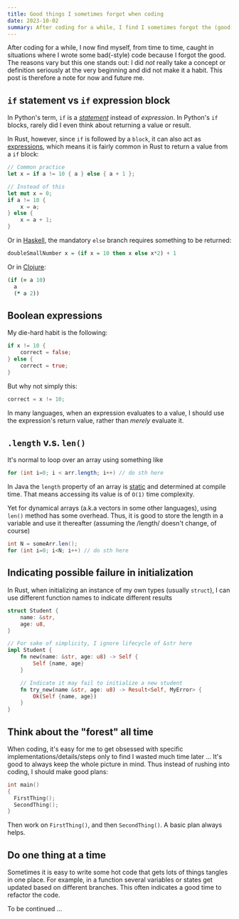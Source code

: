 ```yaml
---
title: Good things I sometimes forgot when coding
date: 2023-10-02
summary: After coding for a while, I find I sometimes forgot the (good) code.
---
```


After coding for a while, I now find myself, from time to time, caught in situations where I wrote some bad(-style) code because I forgot the good.  The reasons vary but this one stands out: I did *not* really take a concept or definition seriously at the very beginning and did not make it a habit.  This post is therefore a note for now and future me.

## `if` statement vs `if` expression block
In Python's term, `if` is a [*statement*](https://docs.python.org/3/tutorial/controlflow.html) instead of *expression*.   In Python's `if` blocks, rarely did I even think about returning a value or result.

In Rust, however, since `if` is followed by a `block`, it can also act as [expressions](https://doc.rust-lang.org/std/keyword.if.html), which means it is fairly common in Rust to return a value from a `if` block:

``` rust
// Common practice
let x = if a != 10 { a } else { a + 1 };

// Instead of this
let mut x = 0;
if a != 10 {
    x = a;
} else {
    x = a + 1;
}
```

Or in [Haskell](https://www.haskell.org/onlinereport/haskell2010/haskellch3.html#x8-320003.6), the mandatory `else` branch requires something to be returned:

``` haskell
doubleSmallNumber x = (if x = 10 then x else x*2) + 1
```

Or in [Clojure](https://clojure.org/reference/special_forms#if):

``` clojure
(if (= a 10)
  a
  (* a 2))
```


## Boolean expressions
My die-hard habit is the following:
``` rust
if x != 10 {
    correct = false;
} else {
    correct = true;
}
```

But why not simply this:
``` rust
correct = x != 10;
```

In many languages, when an expression evaluates to a value, I should use the expression's return value, rather than *merely* evaluate it.


## `.length` v.s. `len()`
It's normal to loop over an array using something like
``` java
for (int i=0; i < arr.length; i++) // do sth here
```

In Java the `length` property of an array is [static](https://docs.oracle.com/javase/tutorial/java/nutsandbolts/arrays.html) and determined at compile time.  That means accessing its value is of `O(1)` time complexity.

Yet for dynamical arrays (a.k.a vectors in some other languages), using `len()` method has some overhead.  Thus, it is good to store the length in a variable and use it thereafter (assuming the /length/ doesn't change, of course)

``` java
int N = someArr.len();
for (int i=0; i<N; i++) // do sth here
```

## Indicating possible failure in initialization
In Rust, when initializing an instance of my own types (usually `struct`), I can use different function names to indicate different results
``` rust
struct Student {
    name: &str,
    age: u8,
}

// For sake of simplicity, I ignore lifecycle of &str here
impl Student {
    fn new(name: &str, age: u8) -> Self {
        Self {name, age}
    }

    // Indicate it may fail to initialize a new student
    fn try_new(name &str, age: u8) -> Result<Self, MyError> {
        Ok(Self {name, age})
    }
}
```

## Think about the "forest" all time
When coding, it's easy for me to get obsessed with specific implementations/details/steps only to find I wasted much time later ... It's good to always keep the whole picture in mind. Thus instead of rushing into coding, I should make good plans:
``` cpp
int main()
{
  FirstThing();
  SecondThing();
}
```
Then work on `FirstThing()`, and then `SecondThing()`. A basic plan always helps.

## Do one thing at a time
Sometimes it is easy to write some hot code that gets lots of things tangles in one place. For example, in a function several variables or states get updated based on different branches.  This often indicates a good time to refactor the code.

To be continued ...
